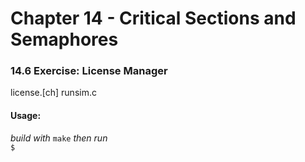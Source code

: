 Chapter 14 - Critical Sections and Semaphores
=============================================

### 14.6 Exercise: License Manager #
license.[ch]
runsim.c

#### Usage: #
_build with_ `make` _then run_  
`$ `

